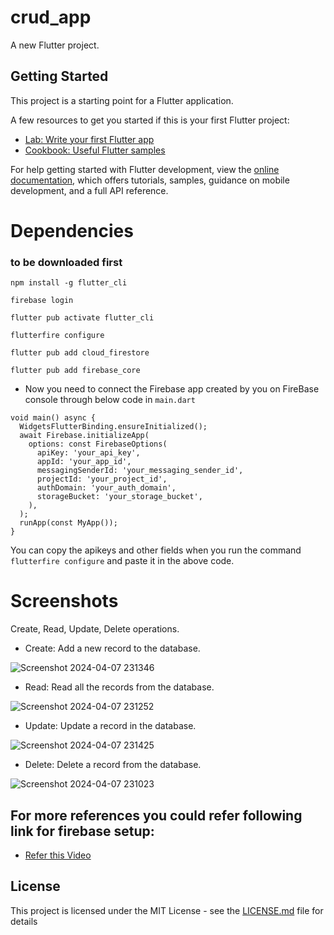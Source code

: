 # crud_app

A new Flutter project.

## Getting Started

This project is a starting point for a Flutter application.

A few resources to get you started if this is your first Flutter project:

- [Lab: Write your first Flutter app](https://docs.flutter.dev/get-started/codelab)
- [Cookbook: Useful Flutter samples](https://docs.flutter.dev/cookbook)

For help getting started with Flutter development, view the
[online documentation](https://docs.flutter.dev/), which offers tutorials,
samples, guidance on mobile development, and a full API reference.

# Dependencies

### to be downloaded first

```
npm install -g flutter_cli
```

```
firebase login
```

```
flutter pub activate flutter_cli
```

```
flutterfire configure
```

```
flutter pub add cloud_firestore
```

```
flutter pub add firebase_core
```

- Now you need to connect the Firebase app created by you on FireBase console through below code in `main.dart`

```
void main() async {
  WidgetsFlutterBinding.ensureInitialized();
  await Firebase.initializeApp(
    options: const FirebaseOptions(
      apiKey: 'your_api_key',
      appId: 'your_app_id',
      messagingSenderId: 'your_messaging_sender_id',
      projectId: 'your_project_id',
      authDomain: 'your_auth_domain',
      storageBucket: 'your_storage_bucket',
    ),
  );
  runApp(const MyApp());
}
```

You can copy the apikeys and other fields when you run the command `flutterfire configure` and paste it in the above code.

# Screenshots

Create, Read, Update, Delete operations.

- Create: Add a new record to the database.
  
![Screenshot 2024-04-07 231346](https://github.com/divyashah0510/crud_app/assets/102017379/f0a42d2b-1b9e-47b3-b342-0f06690e5f11)

- Read: Read all the records from the database.

![Screenshot 2024-04-07 231252](https://github.com/divyashah0510/crud_app/assets/102017379/c7871cf2-5c6a-44b5-ad6c-fc032442d8c8)

- Update: Update a record in the database.

![Screenshot 2024-04-07 231425](https://github.com/divyashah0510/crud_app/assets/102017379/1e6a4c7c-59fb-4ff4-97fe-5828ea1f2919)

- Delete: Delete a record from the database.

![Screenshot 2024-04-07 231023](https://github.com/divyashah0510/crud_app/assets/102017379/df73b89b-ac17-444c-94bb-5af4ceba4565)


## For more references you could refer following link for firebase setup:
- [Refer this Video](https://www.youtube.com/watch?v=iQOvD0y-xnw&t=182s)

## License

This project is licensed under the MIT License - see the [LICENSE.md](LICENSE.md) file for details
